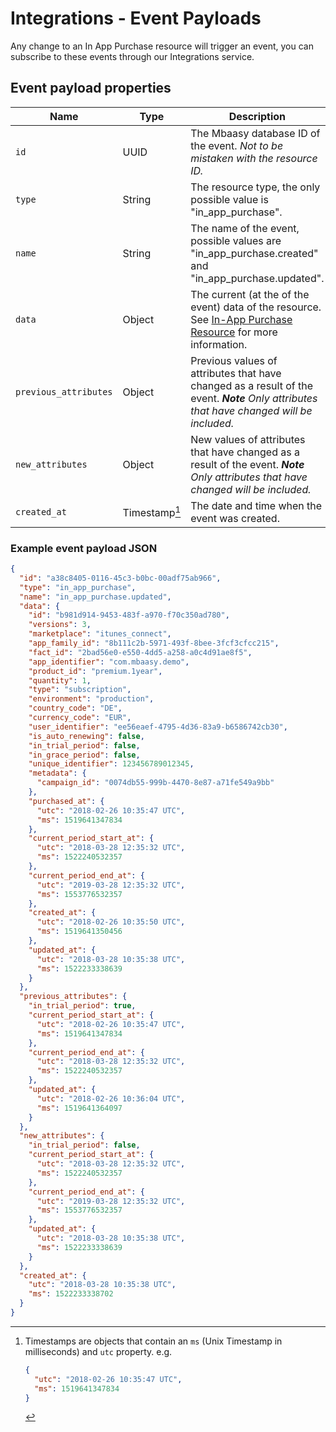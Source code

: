 # Integrations - Event Payloads

Any change to an In App Purchase resource will trigger an event, you can subscribe to these events through our Integrations service.

## Event payload properties

| Name | Type | Description |
| ---- | ---- | ----------- |
| `id` | UUID | The Mbaasy database ID of the event. *Not to be mistaken with the resource ID.* |
| `type` | String | The resource type, the only possible value is "in_app_purchase". |
| `name` | String | The name of the event, possible values are "in_app_purchase.created" and "in_app_purchase.updated". |
| `data` | Object | The current (at the of the event) data of the resource. See [In-App Purchase Resource](/glossary/in_app_purchase_resource/) for more information. |
| `previous_attributes` | Object | Previous values of attributes that have changed as a result of the event. ***Note*** *Only attributes that have changed will be included.* |
| `new_attributes` | Object | New values of attributes that have changed as a result of the event. ***Note** Only attributes that have changed will be included.* |
| `created_at` | Timestamp[^ts] | The date and time when the event was created. |

[^ts]: Timestamps are objects that contain an `ms` (Unix Timestamp in milliseconds) and `utc` property. e.g.
    ```json
    {
      "utc": "2018-02-26 10:35:47 UTC",
      "ms": 1519641347834
    }
    ```

### Example event payload JSON

```json
{
  "id": "a38c8405-0116-45c3-b0bc-00adf75ab966",
  "type": "in_app_purchase",
  "name": "in_app_purchase.updated",
  "data": {
    "id": "b981d914-9453-483f-a970-f70c350ad780",
    "versions": 3,
    "marketplace": "itunes_connect",
    "app_family_id": "8b111c2b-5971-493f-8bee-3fcf3cfcc215",
    "fact_id": "2bad56e0-e550-4dd5-a258-a0c4d91ae8f5",
    "app_identifier": "com.mbaasy.demo",
    "product_id": "premium.1year",
    "quantity": 1,
    "type": "subscription",
    "environment": "production",
    "country_code": "DE",
    "currency_code": "EUR",
    "user_identifier": "ee56eaef-4795-4d36-83a9-b6586742cb30",
    "is_auto_renewing": false,
    "in_trial_period": false,
    "in_grace_period": false,
    "unique_identifier": 123456789012345,
    "metadata": {
      "campaign_id": "0074db55-999b-4470-8e87-a71fe549a9bb"
    },
    "purchased_at": {
      "utc": "2018-02-26 10:35:47 UTC",
      "ms": 1519641347834
    },
    "current_period_start_at": {
      "utc": "2018-03-28 12:35:32 UTC",
      "ms": 1522240532357
    },
    "current_period_end_at": {
      "utc": "2019-03-28 12:35:32 UTC",
      "ms": 1553776532357
    },
    "created_at": {
      "utc": "2018-02-26 10:35:50 UTC",
      "ms": 1519641350456
    },
    "updated_at": {
      "utc": "2018-03-28 10:35:38 UTC",
      "ms": 1522233338639
    }
  },
  "previous_attributes": {
    "in_trial_period": true,
    "current_period_start_at": {
      "utc": "2018-02-26 10:35:47 UTC",
      "ms": 1519641347834
    },
    "current_period_end_at": {
      "utc": "2018-03-28 12:35:32 UTC",
      "ms": 1522240532357
    },
    "updated_at": {
      "utc": "2018-02-26 10:36:04 UTC",
      "ms": 1519641364097
    }
  },
  "new_attributes": {
    "in_trial_period": false,
    "current_period_start_at": {
      "utc": "2018-03-28 12:35:32 UTC",
      "ms": 1522240532357
    },
    "current_period_end_at": {
      "utc": "2019-03-28 12:35:32 UTC",
      "ms": 1553776532357
    },
    "updated_at": {
      "utc": "2018-03-28 10:35:38 UTC",
      "ms": 1522233338639
    }
  },
  "created_at": {
    "utc": "2018-03-28 10:35:38 UTC",
    "ms": 1522233338702
  }
}
```
